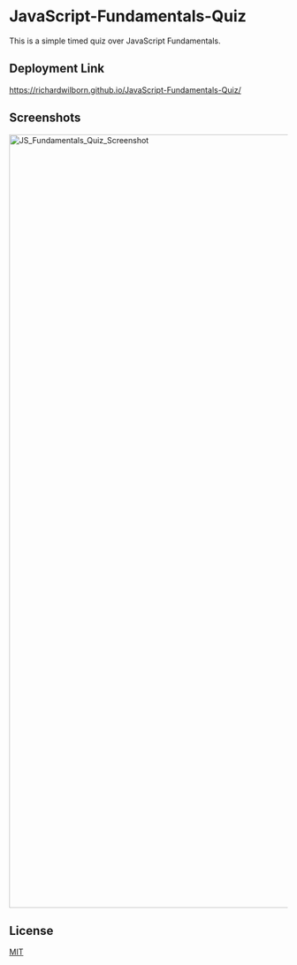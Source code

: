 # JavaScript-Fundamentals-Quiz
This is a simple timed quiz over JavaScript Fundamentals.


## Deployment Link
https://richardwilborn.github.io/JavaScript-Fundamentals-Quiz/

## Screenshots
<img width="1399" alt="JS_Fundamentals_Quiz_Screenshot " src="https://user-images.githubusercontent.com/45742979/196017452-1cda600f-c38e-4368-bfb6-a7004a74cffe.png">

## License
[MIT](https://choosealicense.com/licenses/mit/)
